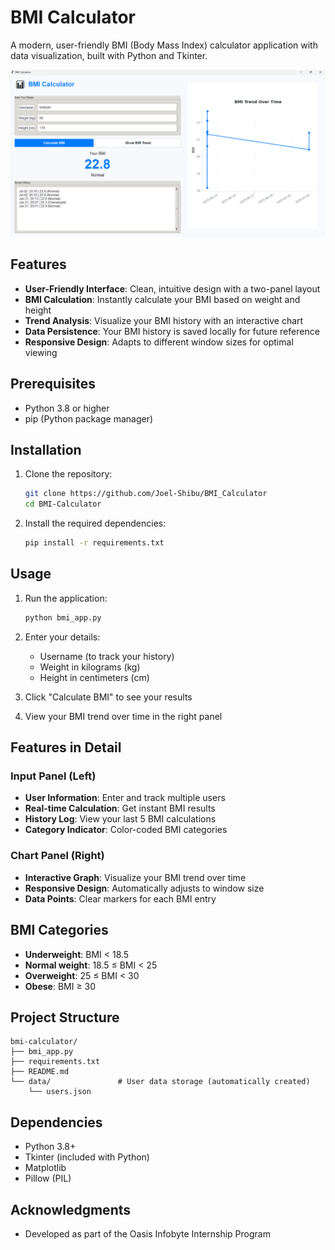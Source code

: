 # BMI Calculator

A modern, user-friendly BMI (Body Mass Index) calculator application with data visualization, built with Python and Tkinter.

![BMI Calculator Screenshot](BMIcalculator.png)

## Features

- **User-Friendly Interface**: Clean, intuitive design with a two-panel layout
- **BMI Calculation**: Instantly calculate your BMI based on weight and height
- **Trend Analysis**: Visualize your BMI history with an interactive chart
- **Data Persistence**: Your BMI history is saved locally for future reference
- **Responsive Design**: Adapts to different window sizes for optimal viewing

## Prerequisites

- Python 3.8 or higher
- pip (Python package manager)

## Installation

1. Clone the repository:
   ```bash
   git clone https://github.com/Joel-Shibu/BMI_Calculator
   cd BMI-Calculator
   ```

2. Install the required dependencies:
   ```bash
   pip install -r requirements.txt
   ```

## Usage

1. Run the application:
   ```bash
   python bmi_app.py
   ```

2. Enter your details:
   - Username (to track your history)
   - Weight in kilograms (kg)
   - Height in centimeters (cm)

3. Click "Calculate BMI" to see your results
4. View your BMI trend over time in the right panel

## Features in Detail

### Input Panel (Left)
- **User Information**: Enter and track multiple users
- **Real-time Calculation**: Get instant BMI results
- **History Log**: View your last 5 BMI calculations
- **Category Indicator**: Color-coded BMI categories

### Chart Panel (Right)
- **Interactive Graph**: Visualize your BMI trend over time
- **Responsive Design**: Automatically adjusts to window size
- **Data Points**: Clear markers for each BMI entry

## BMI Categories

- **Underweight**: BMI < 18.5
- **Normal weight**: 18.5 ≤ BMI < 25
- **Overweight**: 25 ≤ BMI < 30
- **Obese**: BMI ≥ 30

## Project Structure

```
bmi-calculator/
├── bmi_app.py          
├── requirements.txt    
├── README.md         
└── data/               # User data storage (automatically created)
    └── users.json     
```

## Dependencies

- Python 3.8+
- Tkinter (included with Python)
- Matplotlib
- Pillow (PIL)

## Acknowledgments

- Developed as part of the Oasis Infobyte Internship Program

